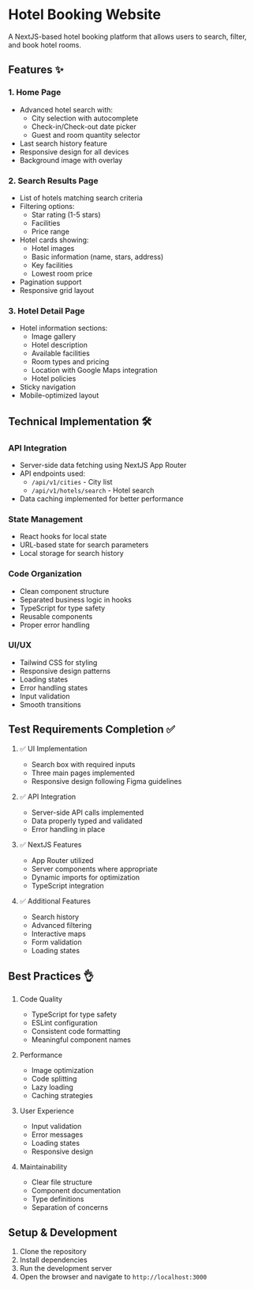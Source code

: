 # Hotel Booking Website

A NextJS-based hotel booking platform that allows users to search, filter, and book hotel rooms.

## Features ✨

### 1. Home Page
- Advanced hotel search with:
  - City selection with autocomplete
  - Check-in/Check-out date picker
  - Guest and room quantity selector
- Last search history feature
- Responsive design for all devices
- Background image with overlay

### 2. Search Results Page
- List of hotels matching search criteria
- Filtering options:
  - Star rating (1-5 stars)
  - Facilities
  - Price range
- Hotel cards showing:
  - Hotel images
  - Basic information (name, stars, address)
  - Key facilities
  - Lowest room price
- Pagination support
- Responsive grid layout

### 3. Hotel Detail Page
- Hotel information sections:
  - Image gallery
  - Hotel description
  - Available facilities
  - Room types and pricing
  - Location with Google Maps integration
  - Hotel policies
- Sticky navigation
- Mobile-optimized layout

## Technical Implementation 🛠

### API Integration
- Server-side data fetching using NextJS App Router
- API endpoints used:
  - `/api/v1/cities` - City list
  - `/api/v1/hotels/search` - Hotel search
- Data caching implemented for better performance

### State Management
- React hooks for local state
- URL-based state for search parameters
- Local storage for search history

### Code Organization
- Clean component structure
- Separated business logic in hooks
- TypeScript for type safety
- Reusable components
- Proper error handling

### UI/UX
- Tailwind CSS for styling
- Responsive design patterns
- Loading states
- Error handling states
- Input validation
- Smooth transitions

## Test Requirements Completion ✅

1. ✅ UI Implementation
   - Search box with required inputs
   - Three main pages implemented
   - Responsive design following Figma guidelines

2. ✅ API Integration
   - Server-side API calls implemented
   - Data properly typed and validated
   - Error handling in place

3. ✅ NextJS Features
   - App Router utilized
   - Server components where appropriate
   - Dynamic imports for optimization
   - TypeScript integration

4. ✅ Additional Features
   - Search history
   - Advanced filtering
   - Interactive maps
   - Form validation
   - Loading states

## Best Practices 👌

1. Code Quality
   - TypeScript for type safety
   - ESLint configuration
   - Consistent code formatting
   - Meaningful component names

2. Performance
   - Image optimization
   - Code splitting
   - Lazy loading
   - Caching strategies

3. User Experience
   - Input validation
   - Error messages
   - Loading states
   - Responsive design

4. Maintainability
   - Clear file structure
   - Component documentation
   - Type definitions
   - Separation of concerns

## Setup & Development

1. Clone the repository
2. Install dependencies
3. Run the development server
4. Open the browser and navigate to `http://localhost:3000`

